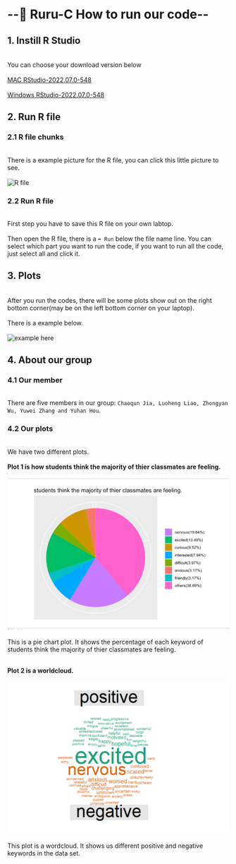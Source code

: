 # --👀 Ruru-C   How to run our code--

## 1. Instill R Studio
<br>You can choose your download version below<br> 
<br>[MAC RStudio-2022.07.0-548](https://download1.rstudio.org/desktop/macos/RStudio-2022.07.0-548.dmg)<br>
<br>[Windows RStudio-2022.07.0-548](https://download1.rstudio.org/desktop/windows/RStudio-2022.07.0-548.exe)<br>

## 2. Run R file 
### 2.1  R file chunks

<br>There is a example picture for the R file, you can click this little picture to see. <br>
<br>![R file](https://media.geeksforgeeks.org/wp-content/uploads/20200402194747/fig-4.jpg)<br>

### 2.2  Run R file 
<br>First step you have to save this R file on your own labtop.<br>
<br>Then open the R file, there is a ``➡️ Run`` below the file name line. You can select which part you want to run the code, if you want to run all the code, just select all and click it.<br>

## 3. Plots
<br>After you run the codes, there will be some plots show out on the right bottom corner(may be on the left bottom corner on your laptop).<br>
<br>There is a example below.<br>
<br>![example here](https://clasticdetritus.files.wordpress.com/2013/01/rstudio-example.jpg)<br>


## 4. About our group

### 4.1 Our member
<br>There are five members in our group: ``Chaoqun Jia, Luoheng Liao, Zhongyan Wu, Yuwei Zhang and Yuhan Hou``.<br>

### 4.2 Our plots
<br>We have two different plots.<br>
<br>**Plot 1 is how students think the majority of thier classmates are feeling.**<br>
<br>![plot 1](https://github.com/fiora666/fiora666/blob/main/%E6%88%AA%E5%B1%8F2022-07-23%20%E4%B8%8A%E5%8D%8811.44.45.png)<br>
<br>This is a pie chart plot. It shows the percentage of each keyword of students think the majority of thier classmates are feeling.<br>

<br>**Plot 2 is a worldcloud.**<br>
<br>![plot 2](https://github.com/fiora666/fiora666/blob/main/%E6%88%AA%E5%B1%8F2022-07-24%20%E4%B8%8A%E5%8D%8810.33.38.png)<br>
<br>This plot is a wordcloud. It shows us different positive and negative keywords in the data set.<br>



